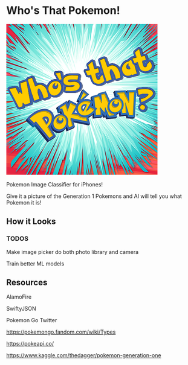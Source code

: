 # Who's That Pokemon!
![LOGO](PokemonClassifer/Assets.xcassets/Logo.imageset/5hQ59Dm4_400x400@3x.png)

Pokemon Image Classifier for iPhones!

Give it a picture of the Generation 1 Pokemons and AI will tell you what Pokemon it is!

## How it Looks



### TODOS
Make image picker do both photo library and camera

Train better ML models


## Resources
AlamoFire

SwiftyJSON

Pokemon Go Twitter

https://pokemongo.fandom.com/wiki/Types

https://pokeapi.co/

https://www.kaggle.com/thedagger/pokemon-generation-one
